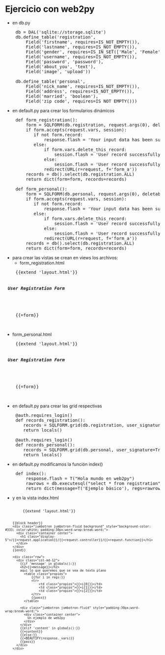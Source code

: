 # Ejercicio con web2py

- en db.py
<pre>
    db = DAL('sqlite://storage.sqlite')
    db.define_table('registration',
        Field('firstname', requires=IS_NOT_EMPTY()),
        Field('lastname', requires=IS_NOT_EMPTY()),
        Field('gender', requires=IS_IN_SET(['Male', 'Female'])),
        Field('username', requires=IS_NOT_EMPTY()),
        Field('password', 'password'),
        Field('about_you', 'text'),
        Field('image', 'upload'))

    db.define_table('personal',
        Field('nick_name', requires=IS_NOT_EMPTY()),
        Field('address', requires=IS_NOT_EMPTY()),
        Field('married', 'boolean'),
        Field('zip_code', requires=IS_NOT_EMPTY()))
</pre>

- en default.py para crear los formularios dinámicos

<pre>
    def form_registration():
        form = SQLFORM(db.registration, request.args(0), deletable=True, upload=URL(r=request, f='download'))
        if form.accepts(request.vars, session):
           if not form.record:
               response.flash = 'Your input data has been submitted.'
           else:
               if form.vars.delete_this_record:
                   session.flash = 'User record successfully deleted.'
               else:
                   session.flash = 'User record successfully updated.'
               redirect(URL(r=request, f='form_a'))
        records = db().select(db.registration.ALL)
        return dict(form=form, records=records)

    def form_personal():
        form = SQLFORM(db.personal, request.args(0), deletable=True, upload=URL(r=request, f='download'))
        if form.accepts(request.vars, session):
           if not form.record:
               response.flash = 'Your input data has been submitted.'
           else:
               if form.vars.delete_this_record:
                   session.flash = 'User record successfully deleted.'
               else:
                   session.flash = 'User record successfully updated.'
               redirect(URL(r=request, f='form_a'))
        records = db().select(db.registration.ALL)
        return dict(form=form, records=records)
</pre>

- para crear las vistas se crean en views los archivos:
  - form_registration.html

<pre>
    {{extend 'layout.html'}}
    <h5> User Registration Form </h5>
    <br  />
    {{=form}}
    <br  />
</pre>

  - form_personal.html

<pre>
    {{extend 'layout.html'}}
    <h5> User Registration Form </h5>
    <br  />
    {{=form}}
    <br  />
</pre>

- en default.py para crear las grid respectivas

<pre>
    @auth.requires_login()
    def records_registration():
       records = SQLFORM.grid(db.registration, user_signature=True)
       return locals()

    @auth.requires_login()
    def records_personal():
       records = SQLFORM.grid(db.personal, user_signature=True)
       return locals()
</pre>


- en default.py modificamos la función index()

<pre>
    def index():
        response.flash = T("Hola mundo en web2py")
        rawrows = db.executesql("select * from registration")
        return dict(message=T('Ejemplo básico'), regs=rawrows)
</pre>


- y en la vista index.html

<code>
        {{extend 'layout.html'}}

        {{block header}}
        <div class="jumbotron jumbotron-fluid background" style="background-color: #333; color:white; padding:30px;word-wrap:break-word;">
          <div class="container center">
            <h1 class="display-5">/{{=request.application}}/{{=request.controller}}/{{=request.function}}</h1>
          </div>
        </div>
        {{end}}

        <div class="row">
          <div class="col-md-12">
            {{if 'message' in globals():}}
            <h2>{{=message}}</h2>
            aqui lo que queremos que se vea de texto plano
              <table class="propios">
                  {{for i in regs:}}
                  <tr>
                      <td class="propios">{{=i[0]}}</td>
                      <td class="propios">{{=i[1]}}</td>
                      <td class="propios">{{=i[2]}}</td>
                  </tr>
                  {{pass}}
              </table>

            <div class="jumbotron jumbotron-fluid" style="padding:30px;word-wrap:break-word;">
              <div class="container center">
                Un ejemplo de web2py
              </div>
            </div>
            {{elif 'content' in globals():}}
            {{=content}}
            {{else:}}
            {{=BEAUTIFY(response._vars)}}
            {{pass}}
          </div>
        </div>

</code>

